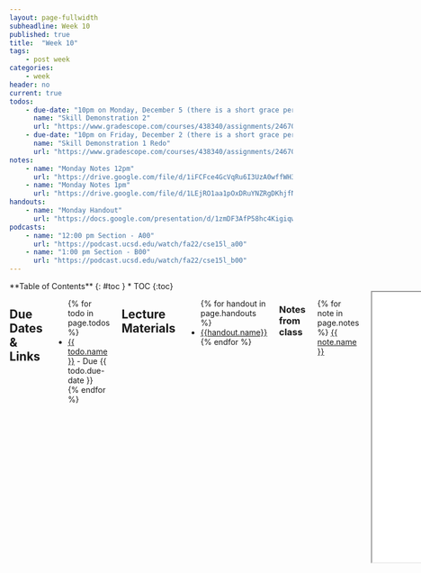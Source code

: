 ```yaml
---
layout: page-fullwidth
subheadline: Week 10
published: true
title:  "Week 10"
tags:
    - post week
categories:
    - week
header: no
current: true
todos:
    - due-date: "10pm on Monday, December 5 (there is a short grace period built into the Gradescope assignment until 11:59pm)"
      name: "Skill Demonstration 2"
      url: "https://www.gradescope.com/courses/438340/assignments/2467073"
    - due-date: "10pm on Friday, December 2 (there is a short grace period built into the Gradescope assignment until 11:59pm)"
      name: "Skill Demonstration 1 Redo"
      url: "https://www.gradescope.com/courses/438340/assignments/2467069"
notes:
    - name: "Monday Notes 12pm"
      url: "https://drive.google.com/file/d/1iFCFce4GcVqRu6I3UzA0wffWH3Yd1heW"
    - name: "Monday Notes 1pm"
      url: "https://drive.google.com/file/d/1LEjRO1aa1pOxDRuYNZRgDKhjfN0XZKD9"
handouts:
    - name: "Monday Handout"
      url: "https://docs.google.com/presentation/d/1zmDF3AfP58hc4KigiqwjqQKLAlirgZ8f1SBz4k-ZkZg/edit?usp=sharing"
podcasts:
    - name: "12:00 pm Section - A00"
      url: "https://podcast.ucsd.edu/watch/fa22/cse15l_a00"
    - name: "1:00 pm Section - B00"
      url: "https://podcast.ucsd.edu/watch/fa22/cse15l_b00"
---
```


<div class="row">
<div class="medium-4 medium-push-8 columns" markdown="1">
<div class="panel radius fixed-toc"  data-options="sticky_on:large" markdown="1">
**Table of Contents**
{: #toc }
*  TOC
{:toc}
</div>
</div><!-- /.medium-4.columns -->

<div class="medium-8 medium-pull-4 columns" markdown="1">

## Due Dates & Links
<ul>
{% for todo in page.todos %}
<li><a href="{{ todo.url }}">{{ todo.name }}</a> - Due {{ todo.due-date }}</li>
{% endfor %}
</ul>

## Lecture Materials
<ul>
{% for handout in page.handouts %}
<li><a href="{{handout.url}}">{{handout.name}}</a></li>
{% endfor %}
</ul>

### Notes from class
{% for note in page.notes %}
<a href="{{ note.url }}">{{ note.name }}</a>
<iframe src="{{ note.url }}/preview" width="640" height="480" allow="autoplay"></iframe>
{% endfor %}

### Links to Podcast
**Note:** Links will require you to log in as a UCSD student
<ul>
{% for link in page.podcasts %} 
<li><a href="{{link.url}}">{{link.name}}</a></li>
{% endfor %}
</ul>

## Skill Demo 2 Tasks

Where this says “locally”, it means either on your own computer or on one of the lab computers. Where this says “ieng6” or “on the server”, it means logged into your course-specific account on ieng6.

In the video, narrate by announcing each step by number when you’ve completed it – for example “here’s the page loaded in the browser, that’s the completion of step 4”, and so on. All the tasks should be completed in a single video take. It’s OK if the video includes mistakes and retries at specific task, as long as everything is under 15 minutes.

1. Make a fork of this sample student repository: https://github.com/ucsd-cse15l-f22/list-methods-signature
2. Clone this version of the autograder repository on ieng6: https://github.com/ucsd-cse15l-f22/list-grader-skill-demo2/
3. Build and start the server on ieng6.
4. Show the result of running your fork of the sample student repository on the autograder in a browser or using curl. You must use the https://ieng6-20X... URL to load it. (It should show a compilation error because of incompatible types, and then output about failing to run JUnit and a misleading score.)
5. Change the autograder script so that instead of continuing after the compilation error, it instead prints a message that says “Failed to compile, 0/4”, and stops early. (We recommend, but don’t require, that you use vim for this step.)
6. Show the result of running your fork of the sample student repository on the updated autograder.
7. Fix your fork of the updated student repository so that it no longer has a compile error. Commit and push it to Github.
8. Show the result of running your (fixed) fork of the sample student repository on the updated autograder (it should get a full score).

### Submission
Upload your video to the “Skill Demonstration 2” assignment on Gradescope. This is due by 10pm on Monday, December 5 (there is a short grace period built into the Gradescope assignment until 11:59pm).

